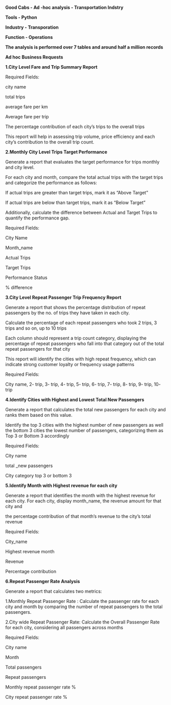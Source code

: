 **Good Cabs - Ad -hoc analysis - Transportation Indstry**

**Tools - Python**

**Industry - Transporation**

**Function - Operations**

**The analysis is performed over 7 tables and around half a million records**



**Ad hoc  Business Requests**



**1.City Level  Fare and Trip Summary Report**


Required Fields:

city name

total trips

average fare per km

Average fare per trip

The percentage contribution of each city’s trips to the overall trips



This report will help in assessing trip volume, price efficiency and each city’s contribution to the overall trip count.



**2.Monthly City Level Trips Target Performance**

Generate a report that evaluates the target performance for trips monthly and city level. 

For each city and month, compare the total actual trips with the target trips and categorize the performance as follows:

If actual trips are greater than target trips, mark it as “Above Target”

If actual trips are below than target trips, mark it as “Below Target”

Additionally, calculate the difference between Actual and Target Trips to quantify the performance gap.


Required Fields:

City Name

Month_name

Actual Trips

Target Trips 

Performance Status

% difference 



**3.City Level Repeat Passenger Trip Frequency Report**


Generate a report that shows the percentage distribution of repeat passengers by the no. of trips they have taken in each city. 

Calculate the percentage of each repeat passengers who took 2 trips, 3 trips and so on, up to 10 trips


Each column should represent a trip count category, displaying the percentage of repeat passengers who fall into that category out of the total repeat passengers for that city 

This report will identify the cities with high repeat frequency, which can indicate strong customer loyalty or frequency usage patterns


Required Fields:

City name, 2- trip, 3- trip, 4- trip, 5- trip, 6- trip, 7- trip, 8- trip, 9- trip, 10- trip



**4.Identify Cities with Highest and Lowest Total New Passengers**

Generate a report that calculates the total new passengers for each city and ranks them based on this value.

Identify the top 3 cities with the highest number of new passengers as well the bottom 3 cities the lowest number of passengers, categorizing them as Top 3 or Bottom 3 accordingly 


Required Fields:

City name

total _new passengers 

City category top 3 or bottom 3 



**5.Identify Month with Highest revenue for each city** 

Generate a report that identifies the month with the highest revenue for each city. For each city, display month_name, the revenue amount for that city and

the percentage contribution of that month’s revenue to the city’s total revenue 


Required Fields:

City_name

Highest revenue month 

Revenue 

Percentage contribution 



**6.Repeat Passenger Rate Analysis**


Generate a report that calculates two metrics:


1.Monthly Repeat Passenger Rate : Calculate the  passenger rate for each city and month by comparing the number of repeat passengers to the total passengers.


2.City wide Repeat Passenger Rate: Calculate the Overall Passenger Rate for each city, considering all passengers across months 



Required Fields:

City name

Month 

Total passengers 

Repeat passengers

Monthly repeat passenger rate %

City repeat passenger rate %

